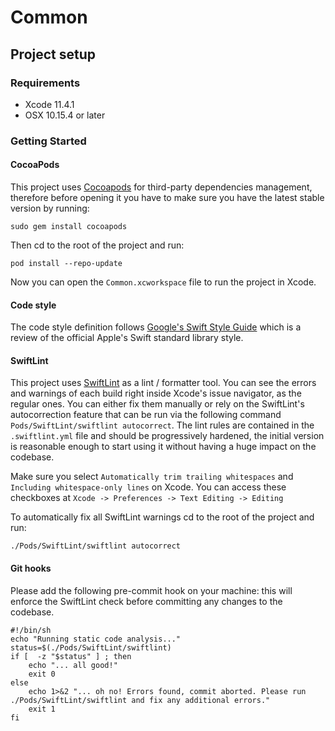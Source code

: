 # Common

## Project setup

### Requirements
- Xcode 11.4.1
- OSX 10.15.4 or later

### Getting Started
#### CocoaPods
This project uses [Cocoapods](https://cocoapods.org) for third-party dependencies management, therefore before opening it you have to make sure you have the latest stable version by running:

    sudo gem install cocoapods

Then cd to the root of the project and run:

    pod install --repo-update

Now you can open the `Common.xcworkspace` file to run the project in Xcode.

#### Code style
The code style definition follows [Google's Swift Style Guide](https://google.github.io/swift/) which is a review of the official Apple's Swift standard library style.

#### SwiftLint
This project uses [SwiftLint](https://github.com/realm/SwiftLint) as a lint / formatter tool.
You can see the errors and warnings of each build right inside Xcode's issue navigator, as the regular ones.
You can either fix them manually or rely on the SwiftLint's autocorrection feature that can be run via the following command `Pods/SwiftLint/swiftlint autocorrect`.
The lint rules are contained in the `.swiftlint.yml` file and should be progressively hardened, the initial version is reasonable enough to start using it without having a huge impact on the codebase.

Make sure you select `Automatically trim trailing whitespaces` and `Including whitespace-only lines` on Xcode.
You can access these checkboxes at `Xcode -> Preferences -> Text Editing -> Editing`

To automatically fix all SwiftLint warnings cd to the root of the project and run:

	./Pods/SwiftLint/swiftlint autocorrect
	
#### Git hooks
Please add the following pre-commit hook on your machine: this will enforce the SwiftLint check before committing any changes to the codebase.
~~~~
#!/bin/sh
echo "Running static code analysis..."
status=$(./Pods/SwiftLint/swiftlint)
if [  -z "$status" ] ; then
    echo "... all good!"
    exit 0
else
    echo 1>&2 "... oh no! Errors found, commit aborted. Please run ./Pods/SwiftLint/swiftlint and fix any additional errors."
    exit 1
fi
~~~~
